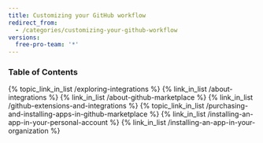 ```yaml
---
title: Customizing your GitHub workflow
redirect_from:
  - /categories/customizing-your-github-workflow
versions:
  free-pro-team: '*'
---
```



### Table of Contents

{% topic_link_in_list /exploring-integrations %}
    {% link_in_list /about-integrations %}
    {% link_in_list /about-github-marketplace %}
    {% link_in_list /github-extensions-and-integrations %}
{% topic_link_in_list /purchasing-and-installing-apps-in-github-marketplace %}
    {% link_in_list /installing-an-app-in-your-personal-account %}
    {% link_in_list /installing-an-app-in-your-organization %}
